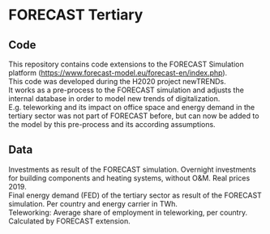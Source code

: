 # FORECAST Tertiary
## Code
This repository contains code extensions to the FORECAST Simulation platform (https://www.forecast-model.eu/forecast-en/index.php).  
This code was developed during the H2020 project newTRENDs.  
It works as a pre-process to the FORECAST simulation and adjusts the internal database in order to model new trends of digitalization.  
E.g. teleworking and its impact on office space and energy demand in the tertiary sector was not part of FORECAST before, but can now be added to the model by this pre-process and its according assumptions.  

## Data  
Investments as result of the FORECAST simulation. Overnight investments for building components and heating systems, without O&M. Real prices 2019.  
Final energy demand (FED) of the tertiary sector as result of the FORECAST simulation. Per country and energy carrier in TWh.  
Teleworking: Average share of employment in teleworking, per country. Calculated by FORECAST extension.
